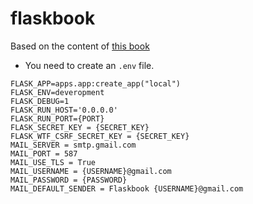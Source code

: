 # flaskbook

Based on the content of [this book](https://www.shoeisha.co.jp/book/detail/9784798166469)

- You need to create an `.env` file.
```.env
FLASK_APP=apps.app:create_app("local")
FLASK_ENV=deveropment
FLASK_DEBUG=1
FLASK_RUN_HOST='0.0.0.0'
FLASK_RUN_PORT={PORT}
FLASK_SECRET_KEY = {SECRET_KEY}
FLASK_WTF_CSRF_SECRET_KEY = {SECRET_KEY}
MAIL_SERVER = smtp.gmail.com
MAIL_PORT = 587
MAIL_USE_TLS = True
MAIL_USERNAME = {USERNAME}@gmail.com
MAIL_PASSWORD = {PASSWORD}
MAIL_DEFAULT_SENDER = Flaskbook {USERNAME}@gmail.com
```
